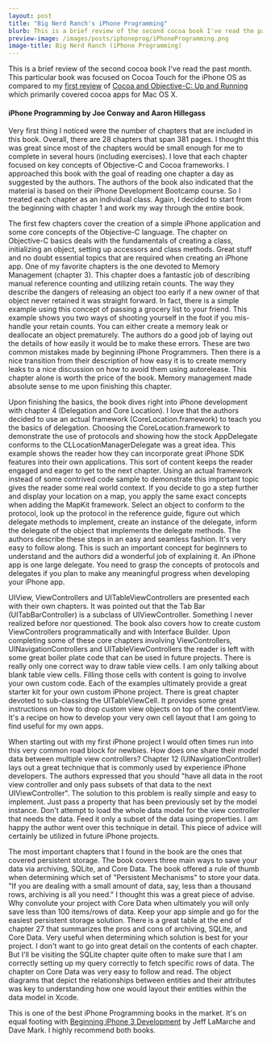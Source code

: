 ```yaml
---
layout: post
title: "Big Nerd Ranch's iPhone Programming"
blurb: This is a brief review of the second cocoa book I've read the past month.
preview-image: /images/posts/iphoneprog/iPhoneProgramming.png 
image-title: Big Nerd Ranch (iPhone Programming) 
---
```


This is a brief review of the second cocoa book I've read the past month.  This particular book was focused on Cocoa Touch for the iPhone OS as compared to my [first review](http://slhernandez.com/2010/05/27/Cocoa-Books.html) of [Cocoa and Objective-C: Up and Running](http://www.amazon.com/Cocoa-Objective-C-Running-Foundations-programming/dp/0596804792) which primarily covered cocoa apps for Mac OS X.

<h4>iPhone Programming by Joe Conway and Aaron Hillegass</h4>

Very first thing I noticed were the number of chapters that are included in this book.  Overall, there are 28 chapters that span 381 pages.  I thought this was great since most of the chapters would be small enough for me to complete in several hours (including exercises).  I love that each chapter focused on key concepts of Objective-C and Cocoa frameworks.  I approached this book with the goal of reading one chapter a day as suggested by the authors.  The authors of the book also indicated that the material is based on their iPhone Development Bootcamp course.  So I treated each chapter as an individual class.  Again, I decided to start from the beginning with chapter 1 and work my way through the entire book.  

The first few chapters cover the creation of a simple iPhone application and some core concepts of the Objective-C language.  The chapter on Objective-C basics deals with the fundamentals of creating a class, initializing an object, setting up accessors and class methods.  Great stuff and no doubt essential topics that are required when creating an iPhone app.  One of my favorite chapters is the one devoted to Memory Management (chapter 3). This chapter does a fantastic job of describing manual reference counting and utilizing retain counts.  The way they describe the dangers of releasing an object too early if a new owner of that object never retained it was straight forward.  In fact, there is a simple example using this concept of passing a grocery list to your friend.  This example shows you two ways of shooting yourself in the foot if you mis-handle your retain counts.  You can either create a memory leak or deallocate an object prematurely.  The authors do a good job of laying out the details of how easily it would be to make these errors.  These are two common mistakes made by beginning iPhone Programmers.  Then there is a nice transition from their description of how easy it is to create memory leaks to a nice discussion on how to avoid them using autorelease.  This chapter alone is worth the price of the book.  Memory management made absolute sense to me upon finishing this chapter.

Upon finishing the basics, the book dives right into iPhone development with chapter 4 (Delegation and Core Location).  I love that the authors decided to use an actual framework (CoreLocation.framework) to teach you the basics of delegation.  Choosing the CoreLocation.framework to demonstrate the use of protocols and showing how the stock AppDelegate conforms to the CLLocationManagerDelegate was a great idea.  This example shows the reader how they can incorporate great iPhone SDK features into their own applications.  This sort of content keeps the reader engaged and eager to get to the next chapter.  Using an actual framework instead of some contrived code sample to demonstrate this important topic gives the reader some real world context.  If you decide to go a step further and display your location on a map, you apply the same exact concepts when adding the MapKit framework.  Select an object to conform to the protocol, look up the protocol in the reference guide, figure out which delegate methods to implement, create an instance of the delegate, inform the delegate of the object that implements the delegate methods.  The authors describe these steps in an easy and seamless fashion.  It's very easy to follow along.  This is such an important concept for beginners to understand and the authors did a wonderful job of explaining it.  An iPhone app is one large delegate.  You need to grasp the concepts of protocols and delegates if you plan to make any meaningful progress when developing your iPhone app.

UIView, ViewControllers and UITableViewControllers are presented each with their own chapters.  It was pointed out that the Tab Bar (UITabBarController) is a subclass of UIViewController.  Something I never realized before nor questioned.  The book also covers how to create custom ViewControllers programmatically and with Interface Builder.  Upon completing some of these core chapters involving ViewControllers, UINavigationControllers and UITableViewControllers the reader is left with some great boiler plate code that can be used in future projects.  There is really only one correct way to draw table view cells.  I am only talking about blank table view cells.  Filling those cells with content is going to involve your own custom code. Each of the examples ultimately provide a great starter kit for your own custom iPhone project.  There is great chapter devoted to sub-classing the UITableViewCell.  It provides some great instructions on how to drop custom view objects on top of the contentView.  It's a recipe on how to develop your very own cell layout that I am going to find useful for my own apps.  

When starting out with my first iPhone project I would often times run into this very common road block for newbies.  How does one share their model data between multiple view controllers?  Chapter 12 (UINavigationController) lays out a great technique that is commonly used by experience iPhone developers.  The authors expressed that you should "have all data in the root view controller and only pass subsets of that data to the next UIViewController".  The solution to this problem is really simple and easy to implement.  Just pass a property that has been previously set by the model instance.  Don't attempt to load the whole data model for the view controller that needs the data.  Feed it only a subset of the data using properties.  I am happy the author went over this technique in detail.  This piece of advice will certainly be utilized in future iPhone projects.  

The most important chapters that I found in the book are the ones that covered persistent storage.  The book covers three main ways to save your data via archiving, SQLite, and Core Data.  The book offered a rule of thumb when determining which set of "Persistent Mechanisms" to store your data.  "If you are dealing with a small amount of data, say, less than a thousand rows, archiving is all you need."  I thought this was a great piece of advise.  Why convolute your project with Core Data when ultimately you will only save less than 100 items/rows of data.  Keep your app simple and go for the easiest persistent storage solution.  There is a great table at the end of chapter 27 that summarizes the pros and cons of archiving, SQLite, and Core Data.  Very useful when determining which solution is best for your project.  I don't want to go into great detail on the contents of each chapter.  But I'll be visiting the SQLite chapter quite often to make sure that I am correctly setting up my query correctly to fetch specific rows of data.  The chapter on Core Data was very easy to follow and read.  The object diagrams that depict the relationships between entities and their attributes was key to understanding how one would layout their entities within the data model in Xcode.

This is one of the best iPhone Programming books in the market.  It's on equal footing with [Beginning iPhone 3 Development](http://www.amazon.com/Beginning-iPhone-Development-Exploring-SDK/dp/1430224592) by Jeff LaMarche and Dave Mark.  I highly recommend both books.  


   
         



